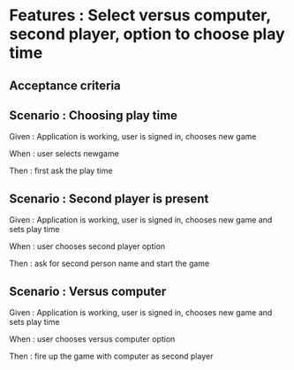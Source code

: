 
# Features : Select versus computer, second player, option to choose play time

## Acceptance criteria

## Scenario : Choosing play time

Given : Application is working, user is signed in, chooses new game

When : user selects newgame

Then : first ask the play time

## Scenario : Second player is present

Given : Application is working, user is signed in, chooses new game
and sets play time

When : user chooses second player option

Then : ask for second person name and start the game

## Scenario : Versus computer

Given : Application is working, user is signed in, chooses new game
and sets play time

When : user chooses versus computer option

Then : fire up the game with computer as second player
